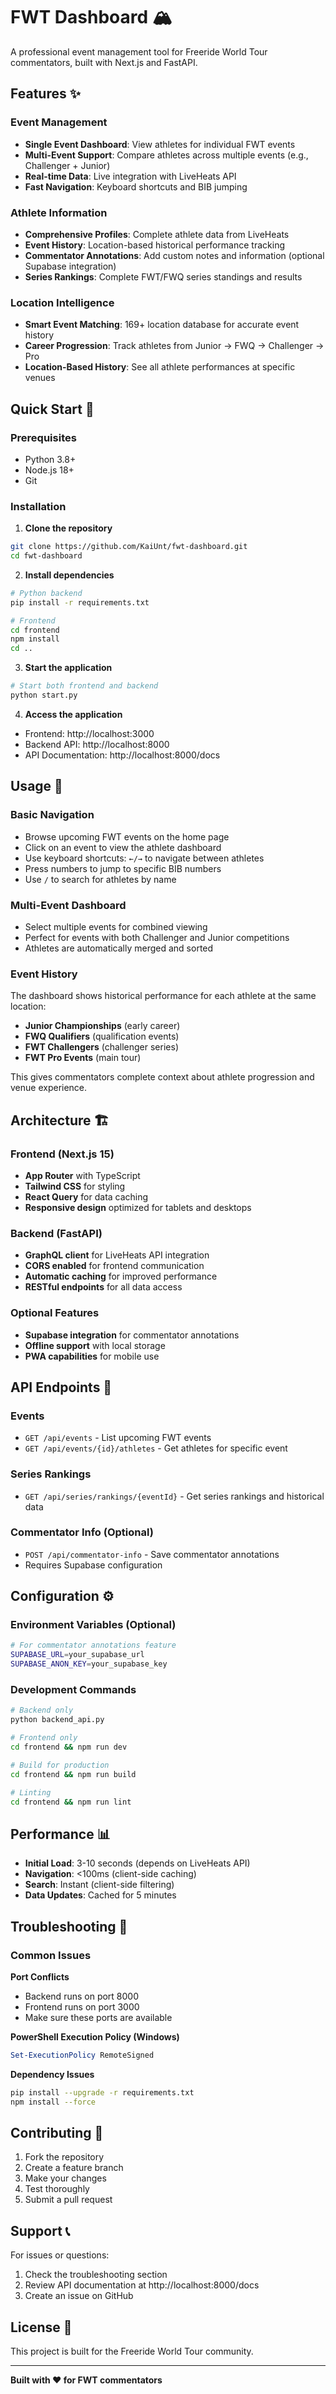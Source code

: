 # FWT Dashboard 🏔️

A professional event management tool for Freeride World Tour commentators, built with Next.js and FastAPI.

## Features ✨

### Event Management
- **Single Event Dashboard**: View athletes for individual FWT events
- **Multi-Event Support**: Compare athletes across multiple events (e.g., Challenger + Junior)
- **Real-time Data**: Live integration with LiveHeats API
- **Fast Navigation**: Keyboard shortcuts and BIB jumping

### Athlete Information
- **Comprehensive Profiles**: Complete athlete data from LiveHeats
- **Event History**: Location-based historical performance tracking
- **Commentator Annotations**: Add custom notes and information (optional Supabase integration)
- **Series Rankings**: Complete FWT/FWQ series standings and results

### Location Intelligence
- **Smart Event Matching**: 169+ location database for accurate event history
- **Career Progression**: Track athletes from Junior → FWQ → Challenger → Pro
- **Location-Based History**: See all athlete performances at specific venues

## Quick Start 🚀

### Prerequisites
- Python 3.8+
- Node.js 18+
- Git

### Installation

1. **Clone the repository**
```bash
git clone https://github.com/KaiUnt/fwt-dashboard.git
cd fwt-dashboard
```

2. **Install dependencies**
```bash
# Python backend
pip install -r requirements.txt

# Frontend
cd frontend
npm install
cd ..
```

3. **Start the application**
```bash
# Start both frontend and backend
python start.py
```

4. **Access the application**
- Frontend: http://localhost:3000
- Backend API: http://localhost:8000
- API Documentation: http://localhost:8000/docs

## Usage 📖

### Basic Navigation
- Browse upcoming FWT events on the home page
- Click on an event to view the athlete dashboard
- Use keyboard shortcuts: `←/→` to navigate between athletes
- Press numbers to jump to specific BIB numbers
- Use `/` to search for athletes by name

### Multi-Event Dashboard
- Select multiple events for combined viewing
- Perfect for events with both Challenger and Junior competitions
- Athletes are automatically merged and sorted

### Event History
The dashboard shows historical performance for each athlete at the same location:
- **Junior Championships** (early career)
- **FWQ Qualifiers** (qualification events) 
- **FWT Challengers** (challenger series)
- **FWT Pro Events** (main tour)

This gives commentators complete context about athlete progression and venue experience.

## Architecture 🏗️

### Frontend (Next.js 15)
- **App Router** with TypeScript
- **Tailwind CSS** for styling
- **React Query** for data caching
- **Responsive design** optimized for tablets and desktops

### Backend (FastAPI)
- **GraphQL client** for LiveHeats API integration
- **CORS enabled** for frontend communication
- **Automatic caching** for improved performance
- **RESTful endpoints** for all data access

### Optional Features
- **Supabase integration** for commentator annotations
- **Offline support** with local storage
- **PWA capabilities** for mobile use

## API Endpoints 🔌

### Events
- `GET /api/events` - List upcoming FWT events
- `GET /api/events/{id}/athletes` - Get athletes for specific event

### Series Rankings
- `GET /api/series/rankings/{eventId}` - Get series rankings and historical data

### Commentator Info (Optional)
- `POST /api/commentator-info` - Save commentator annotations
- Requires Supabase configuration

## Configuration ⚙️

### Environment Variables (Optional)
```bash
# For commentator annotations feature
SUPABASE_URL=your_supabase_url
SUPABASE_ANON_KEY=your_supabase_key
```

### Development Commands
```bash
# Backend only
python backend_api.py

# Frontend only
cd frontend && npm run dev

# Build for production
cd frontend && npm run build

# Linting
cd frontend && npm run lint
```

## Performance 📊

- **Initial Load**: 3-10 seconds (depends on LiveHeats API)
- **Navigation**: <100ms (client-side caching)
- **Search**: Instant (client-side filtering)
- **Data Updates**: Cached for 5 minutes

## Troubleshooting 🔧

### Common Issues

**Port Conflicts**
- Backend runs on port 8000
- Frontend runs on port 3000
- Make sure these ports are available

**PowerShell Execution Policy (Windows)**
```powershell
Set-ExecutionPolicy RemoteSigned
```

**Dependency Issues**
```bash
pip install --upgrade -r requirements.txt
npm install --force
```

## Contributing 🤝

1. Fork the repository
2. Create a feature branch
3. Make your changes
4. Test thoroughly
5. Submit a pull request

## Support 📞

For issues or questions:
1. Check the troubleshooting section
2. Review API documentation at http://localhost:8000/docs
3. Create an issue on GitHub

## License 📄

This project is built for the Freeride World Tour community.

---

**Built with ❤️ for FWT commentators**
